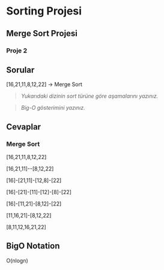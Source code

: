 # Sorting Projesi
## Merge Sort Projesi
### Proje 2
## Sorular

[16,21,11,8,12,22] -> Merge Sort


>*Yukarıdaki dizinin sort türüne göre aşamalarını yazınız.*

>*Big-O gösterimini yazınız.*

## Cevaplar

### Merge Sort

[16,21,11,8,12,22]

[16,21,11]--[8,12,22]

[16]-[21,11]-[12,8]-[22]

[16]-[21]-[11]-[12]-[8]-[22]

[16]-[11,21]-[8,12]-[22]

[11,16,21]-[8,12,22]

[8,11,12,16,21,22]
          






## BigO Notation

O(nlogn)


